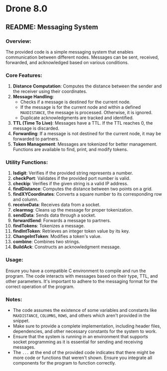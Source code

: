 # Drone 8.0
## README:  Messaging System

### Overview:

The provided code is a simple messaging system that enables communication between different nodes. Messages can be sent, received, forwarded, and acknowledged based on various conditions.

### Core Features:

1. **Distance Computation**: Computes the distance between the sender and the receiver using their coordinates.
2. **Message Handling**:
   - Checks if a message is destined for the current node.
   - If the message is for the current node and within a defined `MAXDISTANCE`, the message is processed. Otherwise, it is ignored.
   - Duplicate acknowledgments are tracked and identified.
3. **TTL (Time To Live)**: Messages have a TTL. If the TTL reaches 0, the message is discarded.
4. **Forwarding**: If a message is not destined for the current node, it may be forwarded to partners.
5. **Token Management**: Messages are tokenized for better management. Functions are available to find, print, and modify tokens.

### Utility Functions:

1. **Isdigit**: Verifies if the provided string represents a number.
2. **checkPort**: Validates if the provided port number is valid.
3. **checkip**: Verifies if the given string is a valid IP address.
4. **findDistance**: Computes the distance between two points on a grid.
5. **findXYCoordinates**: Converts a square number to its corresponding row and column.
6. **receiveData**: Receives data from a socket.
7. **clearmsg**: Cleans up the message for proper tokenization.
8. **sendData**: Sends data through a socket.
9. **forwardSend**: Forwards a message to partners.
10. **findTokens**: Tokenizes a message.
11. **findIntToken**: Retrieves an integer token value by its key.
12. **ChangeIntToken**: Modifies a token's value.
13. **combine**: Combines two strings.
14. **BuildAck**: Constructs an acknowledgment message.

### Usage:

Ensure you have a compatible C environment to compile and run the program. The code interacts with messages based on their type, TTL, and other parameters. It's important to adhere to the messaging format for the correct operation of the program.

### Notes:

- The code assumes the existence of some variables and constants like `MAXDISTANCE`, `COLUMNS`, `ROWS`, and others which aren't provided in the snippet.
- Make sure to provide a complete implementation, including header files, dependencies, and other necessary constants for the system to work.
- Ensure that the system is running in an environment that supports socket programming as it is essential for sending and receiving messages.
- The `...` at the end of the provided code indicates that there might be more code or functions that weren't shown. Ensure you integrate all components for the program to function correctly.

